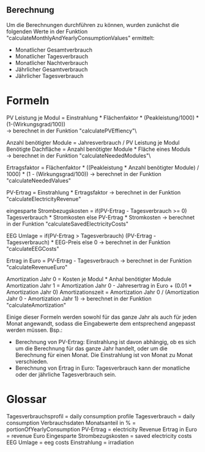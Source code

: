 ## Berechnung

Um die Berechnungen durchführen zu können, wurden zunächst die folgenden Werte in der Funktion "calculateMonthlyAndYearlyConsumptionValues" ermittelt:
- Monatlicher Gesamtverbrauch
- Monatlicher Tagesverbrauch
- Monatlicher Nachtverbrauch
- Jährlicher Gesamtverbrauch
- Jährlicher Tagesverbrauch

# Formeln

PV Leistung je Modul = Einstrahlung * Flächenfaktor * (Peakleistung/1000) * (1-(Wirkungsgrad/100))\
-> berechnet in der Funktion "calculatePVEffiency"\

Anzahl benötigter Module = Jahresverbrauch / PV Leistung je Modul\
Benötigte Dachfläche = Anzahl benötigter Module * Fläche eines Moduls\
-> berechnet in der Funktion "calculateNeededModules"\

Ertragsfaktor = Flächenfaktor * ((Peakleistung * Anzahl benötigter Module) / 1000) * (1 - (Wirkungsgrad/100))
-> berechnet in der Funktion "calculateNeededValues"

PV-Ertrag = Einstrahlung * Ertragsfaktor
-> berechnet in der Funktion "calculateElectricityRevenue"

eingesparte Strombezugskosten = 
    if(PV-Ertrag - Tagesverbrauch >= 0) Tagesverbrauch * Stromkosten
    else PV-Ertrag * Stromkosten
-> berechnet in der Funktion "calculateSavedElectricityCosts"

EEG Umlage =
    if(PV-Ertrag > Tagesverbrauch) (PV-Ertrag - Tagesverbrauch) * EEG-Preis
    else 0
-> berechnet in der Funktion "calculateEEGCosts"

Ertrag in Euro = PV-Ertrag - Tagesverbrauch
-> berechnet in der Funktion "calculateRevenueEuro"

Amortization Jahr 0 = Kosten je Modul * Anhal benötigter Module
Amortization Jahr 1 = Amortization Jahr 0 - Jahresertrag in Euro + (0.01 * Amortization Jahr 0)
Amortizationszeit = Amortization Jahr 0 / (Amortization Jahr 0 - Amortization Jahr 1)
-> berechnet in der Funktion "calculateAmortization"

Einige dieser Formeln werden sowohl für das ganze Jahr als auch für jeden Monat angewandt, sodass die Eingabewerte dem entsprechend angepasst werden müssen. 
Bsp.: 
- Berechnung von PV-Ertrag: Einstrahlung ist davon abhängig, ob es sich um die Berechnung für das ganze Jahr handelt, oder um die Berechnung für einen Monat. Die Einstrahlung ist von Monat zu Monat verschieden.
- Berechnung von Ertrag in Euro: Tagesverbrauch kann der monatliche oder der jährliche Tagesverbrauch sein.

# Glossar
Tagesverbrauchsprofil = daily consumption profile
Tagesverbrauch = daily consumption
Verbrauchsdaten Monatsanteil in % = portionOfYearlyConsumption
PV-Ertrag = electricity Revenue
Ertrag in Euro = revenue Euro
Eingesparte Strombezugskosten = saved electricity costs
EEG Umlage = eeg costs
Einstrahlung = irradiation